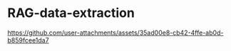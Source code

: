 # RAG-data-extraction


https://github.com/user-attachments/assets/35ad00e8-cb42-4ffe-ab0d-b859fcee1da7

